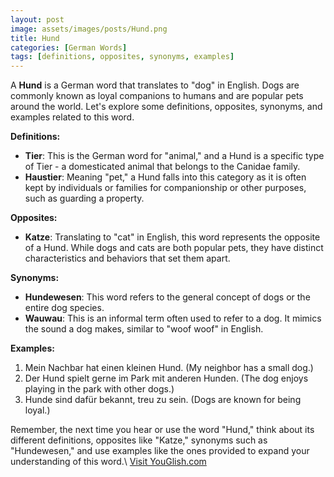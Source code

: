 ```yaml
---
layout: post
image: assets/images/posts/Hund.png
title: Hund
categories: [German Words]
tags: [definitions, opposites, synonyms, examples]
---
```

A **Hund** is a German word that translates to "dog" in English. Dogs are commonly known as loyal companions to humans and are popular pets around the world. Let's explore some definitions, opposites, synonyms, and examples related to this word.

**Definitions:**
- **Tier**: This is the German word for "animal," and a Hund is a specific type of Tier - a domesticated animal that belongs to the Canidae family.
- **Haustier**: Meaning "pet," a Hund falls into this category as it is often kept by individuals or families for companionship or other purposes, such as guarding a property.

**Opposites:**
- **Katze**: Translating to "cat" in English, this word represents the opposite of a Hund. While dogs and cats are both popular pets, they have distinct characteristics and behaviors that set them apart.

**Synonyms:**
- **Hundewesen**: This word refers to the general concept of dogs or the entire dog species.
- **Wauwau**: This is an informal term often used to refer to a dog. It mimics the sound a dog makes, similar to "woof woof" in English.

**Examples:**
1. Mein Nachbar hat einen kleinen Hund. (My neighbor has a small dog.)
2. Der Hund spielt gerne im Park mit anderen Hunden. (The dog enjoys playing in the park with other dogs.)
3. Hunde sind dafür bekannt, treu zu sein. (Dogs are known for being loyal.)

Remember, the next time you hear or use the word "Hund," think about its different definitions, opposites like "Katze," synonyms such as "Hundewesen," and use examples like the ones provided to expand your understanding of this word.\ <a id="yg-widget-0" class="youglish-widget" data-query="Hund" data-lang="german" data-components="8412" data-auto-start="0" data-bkg-color="theme_light" data-title="How%20to%20pronounce%20Hund%20in%20German"  rel="nofollow" href="https://youglish.com">Visit YouGlish.com</a><script async src="https://youglish.com/public/emb/widget.js" charset="utf-8"></script>